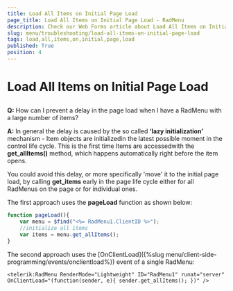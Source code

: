 ```yaml
---
title: Load All Items on Initial Page Load
page_title: Load All Items on Initial Page Load - RadMenu
description: Check our Web Forms article about Load All Items on Initial Page Load.
slug: menu/troubleshooting/load-all-items-on-initial-page-load
tags: load,all,items,on,initial,page,load
published: True
position: 4
---
```


# Load All Items on Initial Page Load

## 

**Q:** How can I prevent a delay in the page load when I have a RadMenu with a large number of items?

**A:** In general the delay is caused by the so called **‘lazy initialization’** mechanism - Item objects are initializedin the latest possible moment in the control life cycle. This is the first time Items are accessedwith the **get_allItems()** method, which happens automatically right before the item opens.

You could avoid this delay, or more specifically 'move' it to the initial page load, by calling **get_items** early in the page life cycle either for all RadMenus on the page or for individual ones.

The first approach uses the **pageLoad** function as shown below:

````JavaScript
function pageLoad(){ 
    var menu = $find("<%= RadMenu1.ClientID %>");
    //initialize all items
    var items = menu.get_allItems();
}	
````


The second approach uses the [OnClientLoad]({%slug menu/client-side-programming/events/onclientload%}) event of a single RadMenu:

````ASP.NET
<telerik:RadMenu RenderMode="Lightweight" ID="RadMenu1" runat="server" OnClientLoad="(function(sender, e){ sender.get_allItems(); })" />
````


